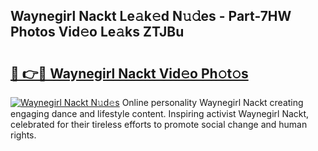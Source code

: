 ## Waynegirl Nackt Le𝚊k𝚎d N𝚞𝚍es - Part-7HW Photos Vid𝚎o Le𝚊ks ZTJBu

# <h2><a href="http://fb51ire.evod.top/?m=Waynegirl+Nackt">🔗 👉🔴 Waynegirl Nackt Vid𝚎o Ph𝚘t𝚘s</a></h2>

[![Waynegirl Nackt N𝚞d𝚎s](https://i.imgur.com/8V9OHl7.gif)](http://fb51ire.evod.top/?m=Waynegirl+Nackt)
Online personality Waynegirl Nackt creating engaging dance and lifestyle content. Inspiring activist Waynegirl Nackt, celebrated for their tireless efforts to promote social change and human rights. 
